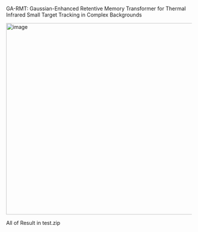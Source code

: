 GA-RMT: Gaussian-Enhanced Retentive Memory Transformer for Thermal Infrared Small Target Tracking in Complex Backgrounds

<img width="519" alt="image" src="https://github.com/user-attachments/assets/707269ad-04eb-4d40-8184-2d015d0b4bef" />

All of Result in test.zip
